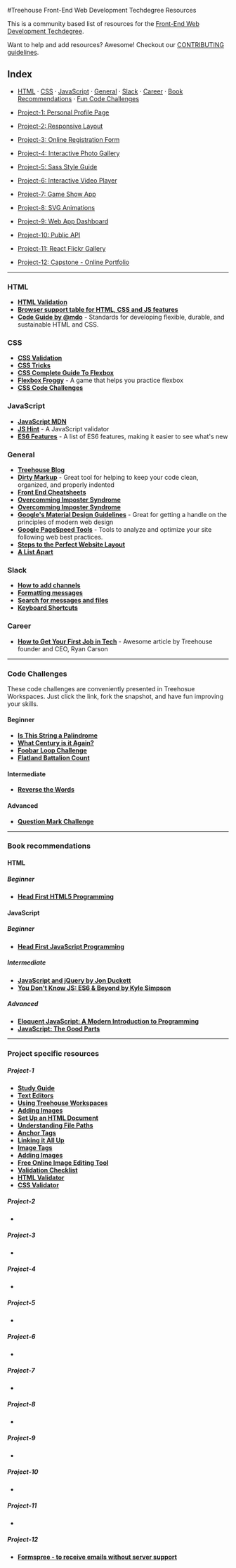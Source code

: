 #Treehouse Front-End Web Development Techdegree Resources


This is a community based list of resources for the [Front-End Web Development Techdegree](https://www.teamtreehouse.com). 

Want to help and add resources? Awesome! Checkout our [CONTRIBUTING guidelines](CONTRIBUTING.md). 
 
## Index

- [HTML](#html) · 
[CSS](#css) · 
[JavaScript](#javascript) · 
[General](#general) · 
[Slack](#slack) · 
[Career](#career) · 
[Book Recommendations](#book-recommendations) ·
[Fun Code Challenges](#code-challenges)

- [Project-1: Personal Profile Page](#project-1)
- [Project-2: Responsive Layout](#project-2)
- [Project-3: Online Registration Form](#project-3)
- [Project-4: Interactive Photo Gallery](#project-4)
- [Project-5: Sass Style Guide](#project-5)
- [Project-6: Interactive Video Player](#project-6)
- [Project-7: Game Show App](#project-7)
- [Project-8: SVG Animations](#project-8)
- [Project-9: Web App Dashboard](#project-9)
- [Project-10: Public API](#project-10)
- [Project-11: React Flickr Gallery](#project-11)
- [Project-12: Capstone - Online Portfolio](#project-12)

-------

### HTML

* **[HTML Validation](https://validator.w3.org/)**
* **[Browser support table for HTML, CSS and JS features](http://caniuse.com/)**
* **[Code Guide by @mdo](http://codeguide.co/)** - Standards for developing flexible, durable, and sustainable HTML and CSS.

### CSS

* **[CSS Validation](https://jigsaw.w3.org/css-validator/)**
* **[CSS Tricks](https://css-tricks.com/)**
* **[CSS Complete Guide To Flexbox](https://css-tricks.com/snippets/css/a-guide-to-flexbox/)**
* **[Flexbox Froggy](http://flexboxfroggy.com/)** - A game that helps you practice flexbox
* **[CSS Code Challenges](https://100dayscss.com/)**

### JavaScript

* **[JavaScript MDN](https://developer.mozilla.org/en-US/docs/Web/JavaScript)**
* **[JS Hint](http://jshint.com/)** - A JavaScript validator
* **[ES6 Features](https://github.com/lukehoban/es6features)** - A list of ES6 features, making it easier to see what's new


### General

* **[Treehouse Blog](http://blog.teamtreehouse.com)**
* **[Dirty Markup](https://www.10bestdesign.com/dirtymarkup/)** - Great tool for helping to keep your code clean, organized, and properly indented
* **[Front End Cheatsheets](https://medium.freecodecamp.org/modern-frontend-hacking-cheatsheets-df9c2566c72a)**
* **[Overcomming Imposter Syndrome](https://medium.com/learn-love-code/developers-how-to-overcome-imposter-syndrome-48edee803cf4)**
* **[Overcomming Imposter Syndrome](https://medium.freecodecamp.org/clobbering-imposter-syndrome-with-your-mental-searchlight-b9df0b2e88eb)**
* **[Google's Material Design Guidelines](https://material.io/guidelines/)** - Great for getting a handle on the principles of modern web design
* **[Google PageSpeed Tools](https://developers.google.com/speed/pagespeed/)** - Tools to analyze and optimize your site following web best practices.
* **[Steps to the Perfect Website Layout](http://www.creativebloq.com/web-design/steps-perfect-website-layout-812625)**
* **[A List Apart](http://alistapart.com/)**

### Slack

* **[How to add channels](https://get.slack.help/hc/en-us/articles/205239967-Browse-and-join-channels)**
* **[Formatting messages](https://get.slack.help/hc/en-us/articles/202288908-Format-your-messages)**
* **[Search for messages and files](https://get.slack.help/hc/en-us/articles/202528808-Search-for-messages-and-files)**
* **[Keyboard Shortcuts](https://get.slack.help/hc/en-us/articles/201374536-Slack-keyboard-shortcuts)**

### Career

* **[How to Get Your First Job in Tech](https://medium.com/team-treehouse/how-to-get-your-first-job-in-tech-7478a51fc78)** - Awesome article by Treehouse founder and CEO, Ryan Carson

-------

### Code Challenges
These code challenges are conveniently presented in Treehosue Workspaces.  Just click the link, fork the snapshot, and have fun improving your skills.

#### Beginner
* **[Is This String a Palindrome](https://w.trhou.se/i6at03939l)**
* **[What Century is it Again?](https://w.trhou.se/bwu980ycrp)**
* **[Foobar Loop Challenge](https://w.trhou.se/h0jqayo7lu)**
* **[Flatland Battalion Count](https://w.trhou.se/0f1zxvo29y)**

#### Intermediate
* **[Reverse the Words](https://w.trhou.se/yju71azuk9)**

#### Advanced
* **[Question Mark Challenge](https://w.trhou.se/jsefd2wmm6)**

-------

### Book recommendations

#### HTML

##### Beginner

* **[Head First HTML5 Programming](https://www.wickedlysmart.com/head-first-html5/)**

#### JavaScript

##### Beginner

* **[Head First JavaScript Programming](https://www.wickedlysmart.com/hfjs/)**

##### Intermediate

* **[JavaScript and jQuery by Jon Duckett](http://javascriptbook.com/)**
* **[You Don't Know JS: ES6 & Beyond by Kyle Simpson](https://github.com/getify/You-Dont-Know-JS/tree/master/es6%20%26%20beyond)**

##### Advanced

* **[Eloquent JavaScript: A Modern Introduction to Programming](http://amzn.to/2gd98k7)**
* **[JavaScript: The Good Parts](http://amzn.to/2hb5XeJ)**

-------

### Project specific resources

#####  Project-1

* **[Study Guide](https://docs.google.com/document/d/1Hzjspw2CEDQKFe-4K-ETE56oCihqOXPE1UZFbIIVT0w/edit)**
* **[Text Editors](https://teamtreehouse.com/library/introducing-text-editors)**
* **[Using Treehouse Workspaces](https://teamtreehouse.com/library/using-treehouse-workspaces)**
* **[Adding Images](https://teamtreehouse.com/library/adding-images-to-the-page)**
* **[Set Up an HTML Document](https://teamtreehouse.com/library/set-up-an-html-document)**
* **[Understanding File Paths](https://teamtreehouse.com/library/understanding-file-paths)**
* **[Anchor Tags](https://teamtreehouse.com/library/introduction-to-html-and-css/html-the-structural-foundation-of-web-pages-and-applications/anchor-tags)**
* **[Linking it All Up ](https://teamtreehouse.com/library/introduction-to-html-and-css/adding-a-new-web-page/-linking-it-all-up)**
* **[Image Tags](https://teamtreehouse.com/library/introduction-to-html-and-css/html-the-structural-foundation-of-web-pages-and-applications/image-tags)**
* **[Adding Images](https://teamtreehouse.com/library/adding-images-to-the-page)**
* **[Free Online Image Editing Tool](http://www.picresize.com/)**
* **[Validation Checklist](https://docs.google.com/document/d/1rwLgab3ac0tOB8cOHx0XZMuy-oxA33qJqzh_cBs5Kdk/edit#)**
* **[HTML Validator](https://validator.w3.org/#validate_by_input)**
* **[CSS Validator](https://jigsaw.w3.org/css-validator/#validate_by_input)**

#####  Project-2

* **[]()**

#####  Project-3

* **[]()**

#####  Project-4

* **[]()**

#####  Project-5

* **[]()**

#####  Project-6 

* **[]()**

#####  Project-7 

* **[]()**

#####  Project-8 

* **[]()**

#####  Project-9 

* **[]()**

#####  Project-10 

* **[]()**

#####  Project-11

* **[]()**

#####  Project-12

* **[Formspree - to receive emails without server support](https://formspree.io)**

